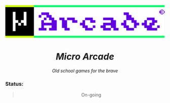 <div align="center"><img src="./_img/micro_arcade-logo.svg" alt="Micro Arcade" />
<h1><i>Micro Arcade</i></h1>
<p><i>Old school games for the brave</i></p>
</div>

### Status:
> <div align="center"> On-going </div>